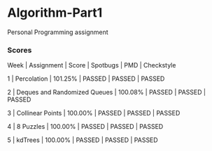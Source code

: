 # Algorithm-Part1
Personal Programming assignment

### Scores

Week  | Assignment                   | Score  | Spotbugs  | PMD  | Checkstyle

1     | Percolation                  | 101.25% | PASSED  | PASSED  | PASSED 

2     | Deques and Randomized Queues | 100.08% | PASSED  | PASSED  | PASSED 

3     | Collinear Points             | 100.00% | PASSED  | PASSED  | PASSED 

4     | 8 Puzzles                    | 100.00% | PASSED  | PASSED  | PASSED 

5     | kdTrees                      | 100.00% | PASSED  | PASSED  | PASSED 

